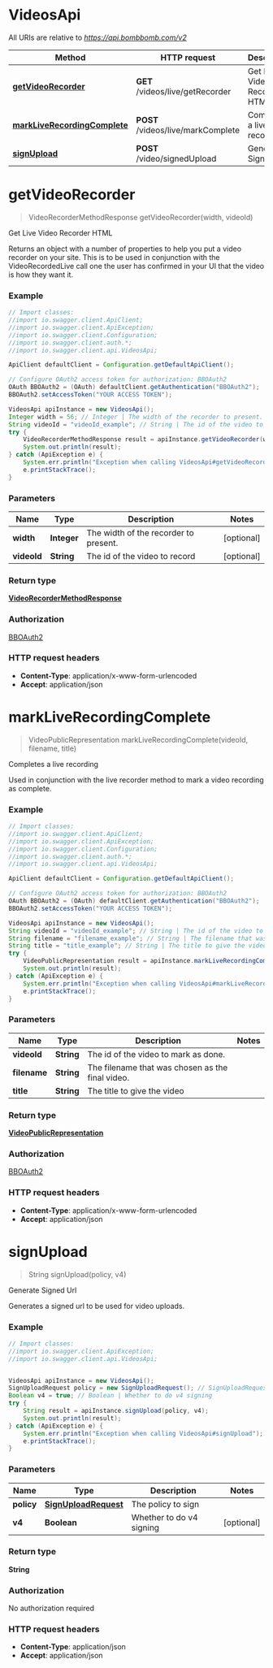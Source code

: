 # VideosApi

All URIs are relative to *https://api.bombbomb.com/v2*

Method | HTTP request | Description
------------- | ------------- | -------------
[**getVideoRecorder**](VideosApi.md#getVideoRecorder) | **GET** /videos/live/getRecorder | Get Live Video Recorder HTML
[**markLiveRecordingComplete**](VideosApi.md#markLiveRecordingComplete) | **POST** /videos/live/markComplete | Completes a live recording
[**signUpload**](VideosApi.md#signUpload) | **POST** /video/signedUpload | Generate Signed Url


<a name="getVideoRecorder"></a>
# **getVideoRecorder**
> VideoRecorderMethodResponse getVideoRecorder(width, videoId)

Get Live Video Recorder HTML

Returns an object with a number of properties to help you put a video recorder on your site.         This is to be used in conjunction with the VideoRecordedLive call one the user has confirmed in your UI that         the video is how they want it.

### Example
```java
// Import classes:
//import io.swagger.client.ApiClient;
//import io.swagger.client.ApiException;
//import io.swagger.client.Configuration;
//import io.swagger.client.auth.*;
//import io.swagger.client.api.VideosApi;

ApiClient defaultClient = Configuration.getDefaultApiClient();

// Configure OAuth2 access token for authorization: BBOAuth2
OAuth BBOAuth2 = (OAuth) defaultClient.getAuthentication("BBOAuth2");
BBOAuth2.setAccessToken("YOUR ACCESS TOKEN");

VideosApi apiInstance = new VideosApi();
Integer width = 56; // Integer | The width of the recorder to present.
String videoId = "videoId_example"; // String | The id of the video to record
try {
    VideoRecorderMethodResponse result = apiInstance.getVideoRecorder(width, videoId);
    System.out.println(result);
} catch (ApiException e) {
    System.err.println("Exception when calling VideosApi#getVideoRecorder");
    e.printStackTrace();
}
```

### Parameters

Name | Type | Description  | Notes
------------- | ------------- | ------------- | -------------
 **width** | **Integer**| The width of the recorder to present. | [optional]
 **videoId** | **String**| The id of the video to record | [optional]

### Return type

[**VideoRecorderMethodResponse**](VideoRecorderMethodResponse.md)

### Authorization

[BBOAuth2](../README.md#BBOAuth2)

### HTTP request headers

 - **Content-Type**: application/x-www-form-urlencoded
 - **Accept**: application/json

<a name="markLiveRecordingComplete"></a>
# **markLiveRecordingComplete**
> VideoPublicRepresentation markLiveRecordingComplete(videoId, filename, title)

Completes a live recording

Used in conjunction with the live recorder method to mark a video recording as complete.

### Example
```java
// Import classes:
//import io.swagger.client.ApiClient;
//import io.swagger.client.ApiException;
//import io.swagger.client.Configuration;
//import io.swagger.client.auth.*;
//import io.swagger.client.api.VideosApi;

ApiClient defaultClient = Configuration.getDefaultApiClient();

// Configure OAuth2 access token for authorization: BBOAuth2
OAuth BBOAuth2 = (OAuth) defaultClient.getAuthentication("BBOAuth2");
BBOAuth2.setAccessToken("YOUR ACCESS TOKEN");

VideosApi apiInstance = new VideosApi();
String videoId = "videoId_example"; // String | The id of the video to mark as done.
String filename = "filename_example"; // String | The filename that was chosen as the final video.
String title = "title_example"; // String | The title to give the video
try {
    VideoPublicRepresentation result = apiInstance.markLiveRecordingComplete(videoId, filename, title);
    System.out.println(result);
} catch (ApiException e) {
    System.err.println("Exception when calling VideosApi#markLiveRecordingComplete");
    e.printStackTrace();
}
```

### Parameters

Name | Type | Description  | Notes
------------- | ------------- | ------------- | -------------
 **videoId** | **String**| The id of the video to mark as done. |
 **filename** | **String**| The filename that was chosen as the final video. |
 **title** | **String**| The title to give the video |

### Return type

[**VideoPublicRepresentation**](VideoPublicRepresentation.md)

### Authorization

[BBOAuth2](../README.md#BBOAuth2)

### HTTP request headers

 - **Content-Type**: application/x-www-form-urlencoded
 - **Accept**: application/json

<a name="signUpload"></a>
# **signUpload**
> String signUpload(policy, v4)

Generate Signed Url

Generates a signed url to be used for video uploads.

### Example
```java
// Import classes:
//import io.swagger.client.ApiException;
//import io.swagger.client.api.VideosApi;


VideosApi apiInstance = new VideosApi();
SignUploadRequest policy = new SignUploadRequest(); // SignUploadRequest | The policy to sign
Boolean v4 = true; // Boolean | Whether to do v4 signing
try {
    String result = apiInstance.signUpload(policy, v4);
    System.out.println(result);
} catch (ApiException e) {
    System.err.println("Exception when calling VideosApi#signUpload");
    e.printStackTrace();
}
```

### Parameters

Name | Type | Description  | Notes
------------- | ------------- | ------------- | -------------
 **policy** | [**SignUploadRequest**](SignUploadRequest.md)| The policy to sign |
 **v4** | **Boolean**| Whether to do v4 signing | [optional]

### Return type

**String**

### Authorization

No authorization required

### HTTP request headers

 - **Content-Type**: application/json
 - **Accept**: application/json

